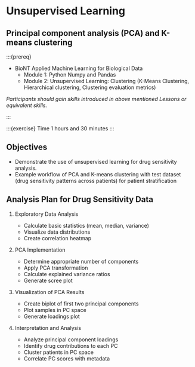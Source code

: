 # Unsupervised Learning

## Principal component analysis (PCA) and K-means clustering

:::{prereq}

* BioNT Applied Machine Learning for Biological Data
  * Module 1: Python Numpy and Pandas
  * Module 2: Unsupervised Learning: Clustering (K-Means Clustering, Hierarchical clustering, Clustering evaluation metrics)

*Participants should gain skills introduced in above mentioned Lessons or equivalent skills.*

:::

:::{exercise} Time
1 hours and 30 minutes
:::

## Objectives

* Demonstrate the use of unsupervised learning for drug sensitivity analysis.
* Example workflow of PCA and K-means clustering with test dataset (drug sensitivity patterns across patients) for patient stratification

## Analysis Plan for Drug Sensitivity Data

1. Exploratory Data Analysis
   * Calculate basic statistics (mean, median, variance)
   * Visualize data distributions
   * Create correlation heatmap

2. PCA Implementation
   * Determine appropriate number of components
   * Apply PCA transformation
   * Calculate explained variance ratios
   * Generate scree plot

3. Visualization of PCA Results
   * Create biplot of first two principal components
   * Plot samples in PC space
   * Generate loadings plot

4. Interpretation and Analysis
   * Analyze principal component loadings
   * Identify drug contributions to each PC
   * Cluster patients in PC space
   * Correlate PC scores with metadata
